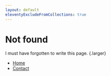 ```yaml
---
layout: default
eleventyExcludeFromCollections: true
---
```


# Not found
I must have forgotten to write this page. {.larger}
- [Home](/)
- [Contact](/contact)
